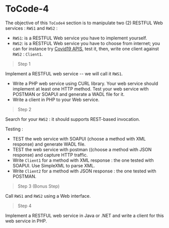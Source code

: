 # ToCode-4
The objective of this `ToCode4` section is to manipulate two (2) RESTFUL Web services : `RWS1` and `RWS2` : <br>

- `RWS1`: is a RESTFUL Web service you have to implement yourself.
- `RWS2`: is a RESTFUL Web service you have to choose from internet; you can for instance try [Covid19 APIS](https://explore.postman.com/4DTEzqFagDUe7F), test it, then, write one client against `RWS2` : `Client1`.

> Step 1

Implement a RESTFUL web service -- we will call it `RWS1`.<br>

- Write a PHP web service using CURL library. Your web service should implement at least one HTTP method. Test your web service with POSTMAN or SOAPUI and generate a WADL file for it.
- Write a client in PHP to your Web service.

> Step 2

Search for your `RWS2` : it should supports REST-based invocation.<br>

Testing :
- TEST the web service with SOAPUI (choose a method with XML response) and generate WADL file.
- TEST the web service with postman ((choose a method with JSON response) and capture HTTP traffic.
- Write `Client1` for a method with XML response : the one tested with SOAPUI. Use SimpleXML to parse XML.
- Write `Client2` for a method with JSON response : the one tested with POSTMAN.

> Step 3 (Bonus Step)

Call `RWS1` and `RWS2` using a Web interface.

> Step 4 

Implement a RESTFUL web service in Java or .NET and write a client for this web service in PHP.
